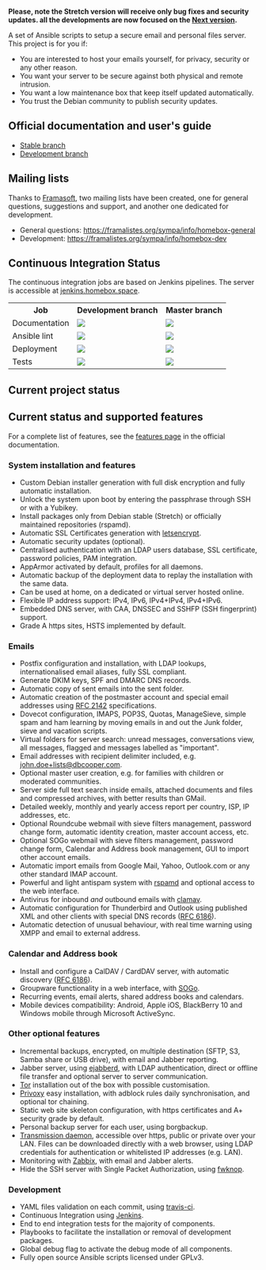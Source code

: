 __Please, note the Stretch version will receive only bug fixes and security updates. all the developments are now
focused on the [Next version](https://github.com/progmaticltd/homebox/tree/dev).__

A set of Ansible scripts to setup a secure email and personal files server. This project is for you if:

- You are interested to host your emails yourself, for privacy, security or any other reason.
- You want your server to be secure against both physical and remote intrusion.
- You want a low maintenance box that keep itself updated automatically.
- You trust the Debian community to publish security updates.

## Official documentation and user's guide

- [Stable branch](http://homebox.readthedocs.io/en/latest/)
- [Development branch](http://homebox.readthedocs.io/en/dev/)

## Mailing lists

Thanks to [Framasoft](https://framasoft.org/), two mailing lists have been created, one for general questions, suggestions and
support, and another one dedicated for development.

- General questions: https://framalistes.org/sympa/info/homebox-general
- Development: https://framalistes.org/sympa/info/homebox-dev

## Continuous Integration Status

The continuous integration jobs are based on Jenkins pipelines. The server is accessible at
[jenkins.homebox.space](https://jenkins.homebox.space).

<table>
  <tr>
    <th>Job</th>
    <th>Development branch</th>
    <th>Master branch</th>
  </tr>
  <tr>
    <td>Documentation</td>
    <td>
      <a href='https://jenkins.homebox.space/job/homebox-docs/job/dev/'>
        <img src='https://jenkins.homebox.space/job/homebox-docs/job/dev/badge/icon'>
      </a>
    </td>
    <td>
      <a href='https://jenkins.homebox.space/job/homebox-docs/job/master/'>
        <img src='https://jenkins.homebox.space/job/homebox-docs/job/master/badge/icon'>
      </a>
    </td>
  </tr>
  <tr>
    <td>Ansible lint</td>
    <td>
      <a href='https://jenkins.homebox.space/job/homebox-ansible-lint/job/dev/'>
        <img src='https://jenkins.homebox.space/job/homebox-ansible-lint/job/dev/badge/icon'>
      </a>
    </td>
    <td>
      <a href='https://jenkins.homebox.space/job/homebox-ansible-lint/job/master/'>
        <img src='https://jenkins.homebox.space/job/homebox-ansible-lint/job/master/badge/icon'>
      </a>
    </td>
  </tr>
  <tr>
    <td>Deployment</td>
    <td>
      <a href='https://jenkins.homebox.space/job/ci-buster-nano-dev-deploy/'>
        <img src='https://jenkins.homebox.space/job/ci-buster-nano-dev-deploy/badge/icon'>
      </a>
    </td>
    <td>
      <a href='https://jenkins.homebox.space/job/ci-buster-nano-master-deploy/'>
        <img src='https://jenkins.homebox.space/job/ci-buster-nano-master-deploy/badge/icon'>
      </a>
    </td>
  </tr>
  <tr>
    <td>Tests</td>
    <td>
      <a href='https://jenkins.homebox.space/job/ci-buster-nano-dev-tests/'>
        <img src='https://jenkins.homebox.space/job/ci-buster-nano-dev-tests/badge/icon'>
      </a>
    </td>
    <td>
      <a href='https://jenkins.homebox.space/job/ci-buster-nano-master-tests/'>
        <img src='https://jenkins.homebox.space/job/ci-buster-nano-master-tests/badge/icon'>
      </a>
    </td>
  </tr>
</table>

## Current project status

## Current status and supported features

For a complete list of features, see the [features page](http://homebox.readthedocs.io/en/latest/features/) in the
official documentation.

### System installation and features

- Custom Debian installer generation with full disk encryption and fully automatic installation.
- Unlock the system upon boot by entering the passphrase through SSH or with a Yubikey.
- Install packages only from Debian stable (Stretch) or officially maintained repositories (rspamd).
- Automatic SSL Certificates generation with [letsencrypt](https://letsencrypt.org).
- Automatic security updates (optional).
- Centralised authentication with an LDAP users database, SSL certificate, password policies, PAM integration.
- AppArmor activated by default, profiles for all daemons.
- Automatic backup of the deployment data to replay the installation with the same data.
- Can be used at home, on a dedicated or virtual server hosted online.
- Flexible IP address support: IPv4, IPv6, IPv4+IPv4, IPv4+IPv6.
- Embedded DNS server, with CAA, DNSSEC and SSHFP (SSH fingerprint) support.
- Grade A https sites, HSTS implemented by default.

### Emails

- Postfix configuration and installation, with LDAP lookups, internationalised email aliases,
  fully SSL compliant.
- Generate DKIM keys, SPF and DMARC DNS records.
- Automatic copy of sent emails into the sent folder.
- Automatic creation of the postmaster account and special email addresses using
  [RFC 2142](https://tools.ietf.org/html/rfc2142) specifications.
- Dovecot configuration, IMAPS, POP3S, Quotas, ManageSieve, simple spam and ham learning
  by moving emails in and out the Junk folder, sieve and vacation scripts.
- Virtual folders for server search: unread messages, conversations view, all messages, flagged
  and messages labelled as "important".
- Email addresses with recipient delimiter included, e.g. john.doe+lists@dbcooper.com.
- Optional master user creation, e.g. for families with children or moderated communities.
- Server side full text search inside emails, attached documents and files and
  compressed archives, with better results than GMail.
- Detailed weekly, monthly and yearly access report per country, ISP, IP addresses, etc.
- Optional Roundcube webmail with sieve filters management, password change form, automatic identity
  creation, master account access, etc.
- Optional SOGo webmail with sieve filters management, password change form, Calendar and Address book management, GUI
  to import other account emails.
- Automatic import emails from Google Mail, Yahoo, Outlook.com or any other standard IMAP account.
- Powerful and light antispam system with [rspamd](https://rspamd.com/) and optional access to the web interface.
- Antivirus for inbound _and_ outbound emails with [clamav](https://www.clamav.net/).
- Automatic configuration for Thunderbird and Outlook using published XML and other clients with
  special DNS records ([RFC 6186](https://tools.ietf.org/html/rfc6186)).
- Automatic detection of unusual behaviour, with real time warning using XMPP and email to external address.

### Calendar and Address book

- Install and configure a CalDAV / CardDAV server, with automatic discovery ([RFC 6186](https://tools.ietf.org/html/rfc6764)).
- Groupware functionality in a web interface, with [SOGo](https://sogo.nu/).
- Recurring events, email alerts, shared address books and calendars.
- Mobile devices compatibility: Android, Apple iOS, BlackBerry 10 and Windows mobile through Microsoft ActiveSync.

### Other optional features

- Incremental backups, encrypted, on multiple destination (SFTP, S3, Samba share or USB drive), with email and Jabber
  reporting.
- Jabber server, using [ejabberd](https://www.ejabberd.im/), with LDAP authentication, direct or offline file transfer
  and optional server to server communication.
- [Tor](https://www.torproject.org/) installation out of the box with possible customisation.
- [Privoxy](https://www.privoxy.org/) easy installation, with adblock rules daily synchronisation, and optional tor
  chaining.
- Static web site skeleton configuration, with https certificates and A+ security grade by default.
- Personal backup server for each user, using borgbackup.
- [Transmission daemon](https://transmissionbt.com/), accessible over https, public or private over your LAN. Files can
  be downloaded directly with a web browser, using LDAP credentials for authentication or whitelisted IP addresses
  (e.g. LAN).
- Monitoring with [Zabbix](https://www.zabbix.com/), with email and Jabber alerts.
- Hide the SSH server with Single Packet Authorization, using [fwknop](http://www.cipherdyne.org/fwknop/).

### Development

- YAML files validation on each commit, using [travis-ci](https://travis-ci.org/progmaticltd/homebox).
- Continuous Integration using [Jenkins](https://jenkins.homebox.space).
- End to end integration tests for the majority of components.
- Playbooks to facilitate the installation or removal of development packages.
- Global debug flag to activate the debug mode of all components.
- Fully open source Ansible scripts licensed under GPLv3.
